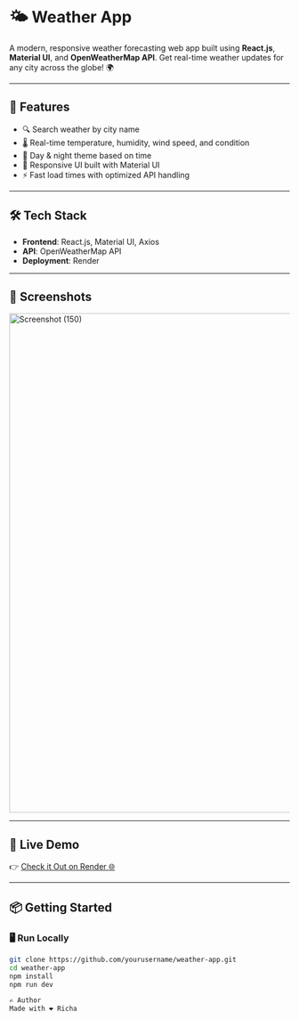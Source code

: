 # 🌤️ Weather App

A modern, responsive weather forecasting web app built using **React.js**, **Material UI**, and **OpenWeatherMap API**. Get real-time weather updates for any city across the globe! 🌍

---

## 🚀 Features

- 🔍 Search weather by city name
- 🌡️ Real-time temperature, humidity, wind speed, and condition
- 🌙 Day & night theme based on time
- 📱 Responsive UI built with Material UI
- ⚡ Fast load times with optimized API handling

---

## 🛠️ Tech Stack

- **Frontend**: React.js, Material UI, Axios
- **API**: OpenWeatherMap API
- **Deployment**: Render

---

## 📸 Screenshots
<img width="1911" height="897" alt="Screenshot (150)" src="https://github.com/user-attachments/assets/f33f150e-dfe8-41a3-8806-e76cb90a0250" />


---

## 🔗 Live Demo

👉 [Check it Out on Render 🌐](https://weather-app-lf7t.onrender.com)

---

## 📦 Getting Started

### 🖥️ Run Locally

```bash
git clone https://github.com/yourusername/weather-app.git
cd weather-app
npm install
npm run dev

✍️ Author
Made with ❤️ Richa
